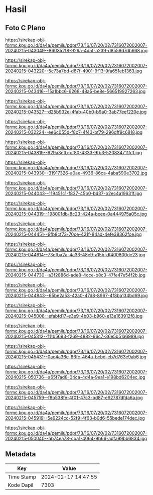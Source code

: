 # Hasil

## Foto C Plano

https://sirekap-obj-formc.kpu.go.id/da4a/pemilu/pdpr/73/16/07/20/02/7316072002007-20240215-043049--860352f8-929a-4d5f-a239-d8559d7db668.jpg

https://sirekap-obj-formc.kpu.go.id/da4a/pemilu/pdpr/73/16/07/20/02/7316072002007-20240215-043220--5c73a7bd-d67f-4901-9f13-9fa651eb1363.jpg

https://sirekap-obj-formc.kpu.go.id/da4a/pemilu/pdpr/73/16/07/20/02/7316072002007-20240215-043416--15a1bbc6-6268-48a5-be8e-566519927263.jpg

https://sirekap-obj-formc.kpu.go.id/da4a/pemilu/pdpr/73/16/07/20/02/7316072002007-20240215-043527--d25b932e-4fab-40b0-b9a0-3ab77eef220e.jpg

https://sirekap-obj-formc.kpu.go.id/da4a/pemilu/pdpr/73/16/07/20/02/7316072002007-20240215-032224--ee6c055d-f8c7-4f43-bf79-296dff9c6818.jpg

https://sirekap-obj-formc.kpu.go.id/da4a/pemilu/pdpr/73/16/07/20/02/7316072002007-20240215-043819--929a3efb-cf80-4333-9fb3-520834711fc1.jpg

https://sirekap-obj-formc.kpu.go.id/da4a/pemilu/pdpr/73/16/07/20/02/7316072002007-20240215-043930--31917326-a0ae-4936-86ca-4aba590e3702.jpg

https://sirekap-obj-formc.kpu.go.id/da4a/pemilu/pdpr/73/16/07/20/02/7316072002007-20240215-044043--119451c1-f837-45b0-bd37-b2ec4a19631f.jpg

https://sirekap-obj-formc.kpu.go.id/da4a/pemilu/pdpr/73/16/07/20/02/7316072002007-20240215-044319--198001db-8c23-424a-bcee-0a444975a05c.jpg

https://sirekap-obj-formc.kpu.go.id/da4a/pemilu/pdpr/73/16/07/20/02/7316072002007-20240215-044451--9fb8cf73-70ce-421f-84ad-4efe38362fce.jpg

https://sirekap-obj-formc.kpu.go.id/da4a/pemilu/pdpr/73/16/07/20/02/7316072002007-20240215-044614--73efba2a-4a33-48e9-a15b-df400800de23.jpg

https://sirekap-obj-formc.kpu.go.id/da4a/pemilu/pdpr/73/16/07/20/02/7316072002007-20240215-044730--a3f2886d-ade8-4cce-b8c3-47fe47e54f2b.jpg

https://sirekap-obj-formc.kpu.go.id/da4a/pemilu/pdpr/73/16/07/20/02/7316072002007-20240215-044843--65be2a53-42a0-47d8-8967-4f8ba134bd69.jpg

https://sirekap-obj-formc.kpu.go.id/da4a/pemilu/pdpr/73/16/07/20/02/7316072002007-20240215-045008--efabfd17-e3e9-4b03-b960-e13e163912f8.jpg

https://sirekap-obj-formc.kpu.go.id/da4a/pemilu/pdpr/73/16/07/20/02/7316072002007-20240215-045312--f11b5693-f269-4882-96c7-36e5b51a6989.jpg

https://sirekap-obj-formc.kpu.go.id/da4a/pemilu/pdpr/73/16/07/20/02/7316072002007-20240215-045431--0ac4a36e-66fc-464a-bcbd-eb7d763e9ab6.jpg

https://sirekap-obj-formc.kpu.go.id/da4a/pemilu/pdpr/73/16/07/20/02/7316072002007-20240215-050736--a65f7ad8-04ca-4d4a-9ea1-e198bd6204ec.jpg

https://sirekap-obj-formc.kpu.go.id/da4a/pemilu/pdpr/73/16/07/20/02/7316072002007-20240215-045759--f8b538fe-4f01-47c3-bd87-e92787dfda6a.jpg

https://sirekap-obj-formc.kpu.go.id/da4a/pemilu/pdpr/73/16/07/20/02/7316072002007-20240215-045919--5e9224cc-52f9-4f63-b0d6-55bede174dec.jpg

https://sirekap-obj-formc.kpu.go.id/da4a/pemilu/pdpr/73/16/07/20/02/7316072002007-20240215-050040--ab74ea78-cba1-4064-9b66-adfa99bb6834.jpg


## Metadata

| Key        | Value               |
| ---------- | ------------------- |
| Time Stamp | 2024-02-17 14:47:55 |
| Kode Dapil | 7303                |



